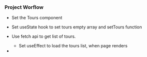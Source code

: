 ### Project Worflow

- Set the Tours component
- Set useState hook to set tours empty array and setTours function
- Use fetch api to get list of tours.

  - Set useEffect to load the tours list, when page renders

-
